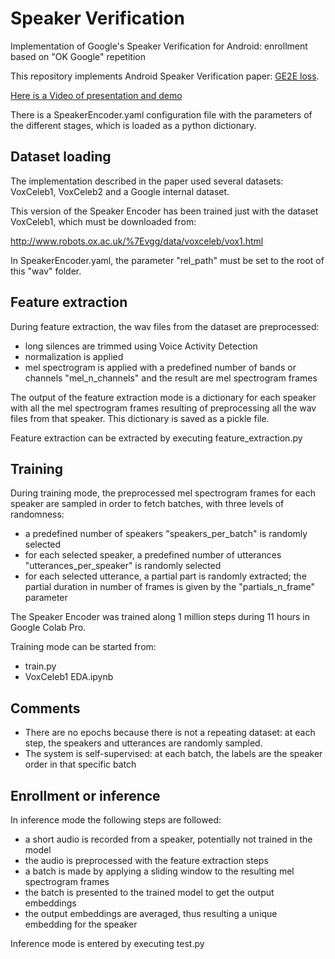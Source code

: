 # Speaker Verification
Implementation of Google's Speaker Verification for Android: enrollment based on "OK Google" repetition

This repository implements Android Speaker Verification paper: [GE2E loss](https://arxiv.org/abs/1710.10467).

[Here is a Video of presentation and demo](https://www.youtube.com/watch?v=sSPnZogKkd8)

There is a SpeakerEncoder.yaml configuration file with the parameters of the different stages, which is loaded as a python dictionary.

## Dataset loading

The implementation described in the paper used several datasets: VoxCeleb1, VoxCeleb2 and a Google internal dataset.

This version of the Speaker Encoder has been trained just with the dataset VoxCeleb1, which must be downloaded from:

http://www.robots.ox.ac.uk/%7Evgg/data/voxceleb/vox1.html

In SpeakerEncoder.yaml, the parameter "rel_path" must be set to the root of this "wav" folder.

## Feature extraction
During feature extraction, the wav files from the dataset are preprocessed:
* long silences are trimmed using Voice Activity Detection
* normalization is applied
* mel spectrogram is applied with a predefined number of bands or channels "mel_n_channels" and the result are mel spectrogram frames

The output of the feature extraction mode is a dictionary for each speaker with all the mel spectrogram frames resulting of preprocessing all the wav files from that speaker. This dictionary is saved as a pickle file.

Feature extraction can be extracted by executing feature_extraction.py

## Training
During training mode, the preprocessed mel spectrogram frames for each speaker are sampled in order to fetch batches, with three levels of randomness:
* a predefined number of speakers "speakers_per_batch" is randomly selected
* for each selected speaker, a predefined number of utterances "utterances_per_speaker" is randomly selected
* for each selected utterance, a partial part is randomly extracted; the partial duration in number of frames is given by the "partials_n_frame" parameter

The Speaker Encoder was trained along 1 million steps during 11 hours in Google Colab Pro.

Training mode can be started from:
* train.py
* VoxCeleb1 EDA.ipynb

## Comments
- There are no epochs because there is not a repeating dataset: at each step, the speakers and utterances are randomly sampled.
- The system is self-supervised: at each batch, the labels are the speaker order in that specific batch

## Enrollment or inference
In inference mode the following steps are followed:
* a short audio is recorded from a speaker, potentially not trained in the model
* the audio is preprocessed with the feature extraction steps
* a batch is made by applying a sliding window to the resulting mel spectrogram frames
* the batch is presented to the trained model to get the output embeddings
* the output embeddings are averaged, thus resulting a unique embedding for the speaker

Inference mode is entered by executing test.py
